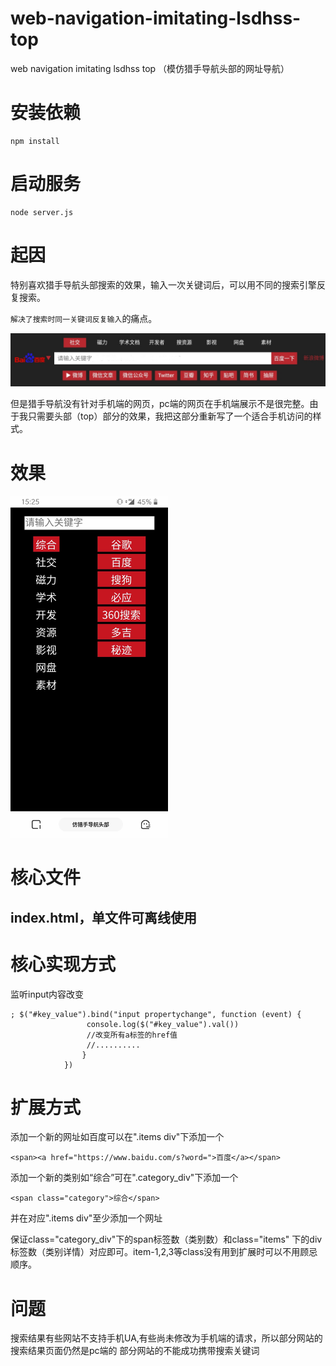 # web-navigation-imitating-lsdhss-top
web navigation imitating lsdhss top （模仿猎手导航头部的网址导航）

# 安装依赖
```
npm install
```

# 启动服务
```
node server.js
```

# 起因


特别喜欢猎手导航头部搜索的效果，输入一次关键词后，可以用不同的搜索引擎反复搜索。

`解决了搜索时同一关键词反复输入`的痛点。


![猎手导航头部](./picture/imitated%20target.jpg)


但是猎手导航没有针对手机端的网页，pc端的网页在手机端展示不是很完整。由于我只需要头部（top）部分的效果，我把这部分重新写了一个适合手机访问的样式。


# 效果


<img src="./picture/result_demo.jpg" width="50%" height="50%">

# 核心文件
index.html，单文件可离线使用
--------


# 核心实现方式
监听input内容改变

```
; $("#key_value").bind("input propertychange", function (event) {
                 console.log($("#key_value").val())
                 //改变所有a标签的href值
                 //..........
                }
            })
```

# 扩展方式

添加一个新的网址如百度可以在".items div"下添加一个

```
<span><a href="https://www.baidu.com/s?word=">百度</a></span>
```

添加一个新的类别如“综合”可在".category_div"下添加一个

```
<span class="category">综合</span>
```

并在对应".items div"至少添加一个网址

保证class="category_div"下的span标签数（类别数）和class="items" 下的div标签数（类别详情）对应即可。item-1,2,3等class没有用到扩展时可以不用顾忌顺序。

# 问题
搜索结果有些网站不支持手机UA,有些尚未修改为手机端的请求，所以部分网站的搜索结果页面仍然是pc端的
部分网站的不能成功携带搜索关键词

